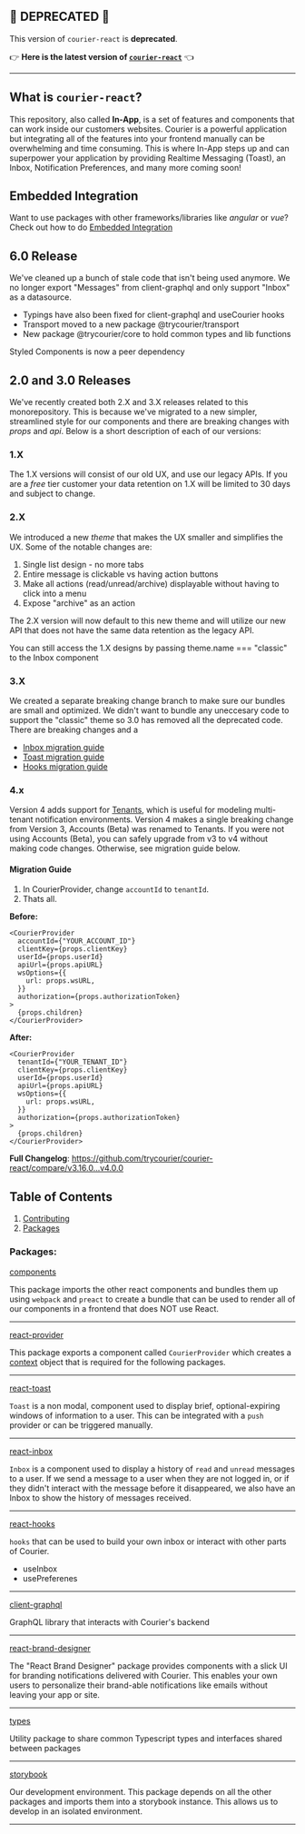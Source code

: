 ## 🚨 DEPRECATED 🚨

This version of `courier-react` is **deprecated**.

👉 **Here is the latest version of [`courier-react`](https://www.courier.com/docs/sdk-libraries/courier-react-web)** 👈

---

## What is `courier-react`?

This repository, also called **In-App**, is a set of features and components that can work inside our customers websites. Courier is a powerful application but integrating all of the features into your frontend manually can be overwhelming and time consuming. This is where In-App steps up and can superpower your application by providing Realtime Messaging (Toast), an Inbox, Notification Preferences, and many more coming soon!

## Embedded Integration

Want to use packages with other frameworks/libraries like _angular_ or _vue_? Check out how to do [Embedded Integration](https://www.courier.com/docs/guides/providers/in-app/courier-push/#embedded-integration)

## 6.0 Release

We've cleaned up a bunch of stale code that isn't being used anymore. We no longer export "Messages" from client-graphql and only support "Inbox" as a datasource.

- Typings have also been fixed for client-graphql and useCourier hooks
- Transport moved to a new package @trycourier/transport
- New package @trycourier/core to hold common types and lib functions

Styled Components is now a peer dependency

## 2.0 and 3.0 Releases

We've recently created both 2.X and 3.X releases related to this monorepository. This is because we've migrated to a new simpler, streamlined style for our components and there are breaking changes with _props_ and _api_. Below is a short description of each of our versions:

### 1.X

The 1.X versions will consist of our old UX, and use our legacy APIs. If you are a _free_ tier customer your data retention on 1.X will be limited to 30 days and subject to change.

### 2.X

We introduced a new _theme_ that makes the UX smaller and simplifies the UX. Some of the notable changes are:

1. Single list design - no more tabs
2. Entire message is clickable vs having action buttons
3. Make all actions (read/unread/archive) displayable without having to click into a menu
4. Expose "archive" as an action

The 2.X version will now default to this new theme and will utilize our new API that does not have the same data retention as the legacy API.

You can still access the 1.X designs by passing theme.name === "classic" to the Inbox component

### 3.X

We created a separate breaking change branch to make sure our bundles are small and optimized. We didn't want to bundle any uneccesary code to support the "classic" theme so 3.0 has removed all the deprecated code. There are breaking changes and a

- [Inbox migration guide](https://github.com/trycourier/courier-react/tree/main/packages/react-inbox/README.md)
- [Toast migration guide](https://github.com/trycourier/courier-react/tree/main/packages/react-toast/docs/1.overview.md)
- [Hooks migration guide](https://github.com/trycourier/courier-react/tree/main/packages/react-hooks/README.md)

### 4.x

Version 4 adds support for [Tenants](https://www.courier.com/docs/reference/tenants/), which is useful for modeling multi-tenant notification environments. Version 4 makes a single breaking change from Version 3, Accounts (Beta) was renamed to Tenants. If you were not using Accounts (Beta), you can safely upgrade from v3 to v4 without making code changes. Otherwise, see migration guide below.

#### Migration Guide

1. In CourierProvider, change `accountId` to `tenantId`.
2. Thats all.

**Before:**

```tsx
<CourierProvider
  accountId={"YOUR_ACCOUNT_ID"}
  clientKey={props.clientKey}
  userId={props.userId}
  apiUrl={props.apiURL}
  wsOptions={{
    url: props.wsURL,
  }}
  authorization={props.authorizationToken}
>
  {props.children}
</CourierProvider>
```

**After:**

```tsx
<CourierProvider
  tenantId={"YOUR_TENANT_ID"}
  clientKey={props.clientKey}
  userId={props.userId}
  apiUrl={props.apiURL}
  wsOptions={{
    url: props.wsURL,
  }}
  authorization={props.authorizationToken}
>
  {props.children}
</CourierProvider>
```

**Full Changelog**: https://github.com/trycourier/courier-react/compare/v3.16.0...v4.0.0

## Table of Contents

1. [Contributing](https://github.com/trycourier/courier-react/tree/main/CONTRIBUTING.md)
1. [Packages](#packages)

### Packages:

[components](https://github.com/trycourier/courier-react/tree/main/packages/components)

This package imports the other react components and bundles them up using `webpack` and `preact` to create a bundle that can be used to render all of our components in a frontend that does NOT use React.

---

[react-provider](https://github.com/trycourier/courier-react/tree/main/packages/react-provider)

This package exports a component called `CourierProvider` which creates a [context](https://reactjs.org/docs/context.html) object that is required for the following packages.

---

[react-toast](https://github.com/trycourier/courier-react/tree/main/packages/react-toast)

`Toast` is a non modal, component used to display brief, optional-expiring windows of information to a user. This can be integrated with a `push` provider or can be triggered manually.

---

[react-inbox](https://github.com/trycourier/courier-react/tree/main/packages/react-inbox)

`Inbox` is a component used to display a history of `read` and `unread` messages to a user. If we send a message to a user when they are not logged in, or if they didn't interact with the message before it disappeared, we also have an Inbox to show the history of messages received.

---

[react-hooks](https://github.com/trycourier/courier-react/tree/main/packages/react-hooks)

`hooks` that can be used to build your own inbox or interact with other parts of Courier.

- useInbox
- usePreferenes

---

[client-graphql](https://github.com/trycourier/courier-react/tree/main/packages/client-graphql)

GraphQL library that interacts with Courier's backend

---

[react-brand-designer](https://github.com/trycourier/courier-react/tree/main/packages/react-brand-designer)

The "React Brand Designer" package provides components with a slick UI for branding notifications
delivered with Courier. This enables your own users to personalize their brand-able notifications
like emails without leaving your app or site.

---

[types](https://github.com/trycourier/courier-react/tree/main/packages/types)

Utility package to share common Typescript types and interfaces shared between packages

---

[storybook](https://github.com/trycourier/courier-react/tree/main/packages/storybook)

Our development environment. This package depends on all the other packages and imports them into a storybook instance. This allows us to develop in an isolated environment.

---
